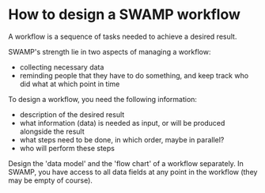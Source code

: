 # How to design a SWAMP workflow

A workflow is a sequence of tasks needed to achieve a desired result.

SWAMP's strength lie in two aspects of managing a workflow:

- collecting necessary data
- reminding people that they have to do something, and keep track who did what at which point in time

To design a workflow, you need the following information:

- description of the desired result
- what information (data) is needed as input, or will be produced alongside the result
- what steps need to be done, in which order, maybe in parallel?
- who will perform these steps

Design the 'data model' and the 'flow chart' of a workflow separately. In SWAMP, you have access to all data fields at any point in the workflow (they may be empty of course).
